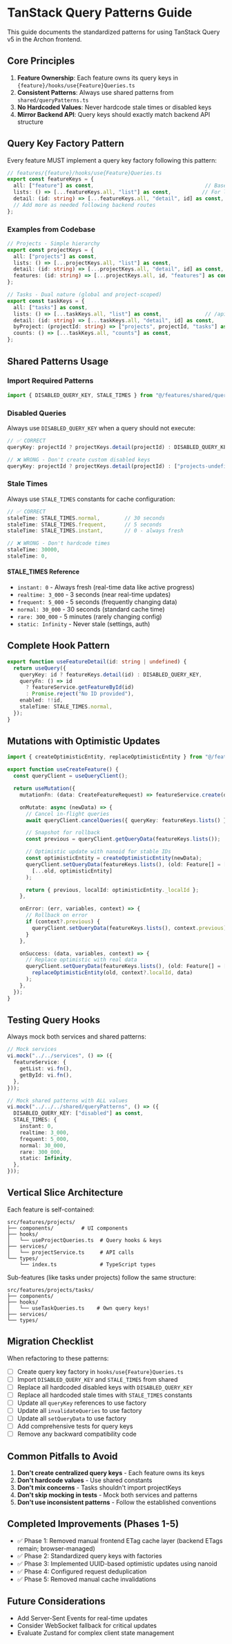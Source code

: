 # TanStack Query Patterns Guide

This guide documents the standardized patterns for using TanStack Query v5 in the Archon frontend.

## Core Principles

1. **Feature Ownership**: Each feature owns its query keys in `{feature}/hooks/use{Feature}Queries.ts`
2. **Consistent Patterns**: Always use shared patterns from `shared/queryPatterns.ts`
3. **No Hardcoded Values**: Never hardcode stale times or disabled keys
4. **Mirror Backend API**: Query keys should exactly match backend API structure

## Query Key Factory Pattern

Every feature MUST implement a query key factory following this pattern:

```typescript
// features/{feature}/hooks/use{Feature}Queries.ts
export const featureKeys = {
  all: ["feature"] as const,                                    // Base key for the domain
  lists: () => [...featureKeys.all, "list"] as const,          // For list endpoints
  detail: (id: string) => [...featureKeys.all, "detail", id] as const, // For single item
  // Add more as needed following backend routes
};
```

### Examples from Codebase

```typescript
// Projects - Simple hierarchy
export const projectKeys = {
  all: ["projects"] as const,
  lists: () => [...projectKeys.all, "list"] as const,
  detail: (id: string) => [...projectKeys.all, "detail", id] as const,
  features: (id: string) => [...projectKeys.all, id, "features"] as const,
};

// Tasks - Dual nature (global and project-scoped)
export const taskKeys = {
  all: ["tasks"] as const,
  lists: () => [...taskKeys.all, "list"] as const,              // /api/tasks
  detail: (id: string) => [...taskKeys.all, "detail", id] as const,
  byProject: (projectId: string) => ["projects", projectId, "tasks"] as const, // /api/projects/{id}/tasks
  counts: () => [...taskKeys.all, "counts"] as const,
};
```

## Shared Patterns Usage

### Import Required Patterns

```typescript
import { DISABLED_QUERY_KEY, STALE_TIMES } from "@/features/shared/queryPatterns";
```

### Disabled Queries

Always use `DISABLED_QUERY_KEY` when a query should not execute:

```typescript
// ✅ CORRECT
queryKey: projectId ? projectKeys.detail(projectId) : DISABLED_QUERY_KEY,

// ❌ WRONG - Don't create custom disabled keys
queryKey: projectId ? projectKeys.detail(projectId) : ["projects-undefined"],
```

### Stale Times

Always use `STALE_TIMES` constants for cache configuration:

```typescript
// ✅ CORRECT
staleTime: STALE_TIMES.normal,        // 30 seconds
staleTime: STALE_TIMES.frequent,      // 5 seconds
staleTime: STALE_TIMES.instant,       // 0 - always fresh

// ❌ WRONG - Don't hardcode times
staleTime: 30000,
staleTime: 0,
```

#### STALE_TIMES Reference

- `instant: 0` - Always fresh (real-time data like active progress)
- `realtime: 3_000` - 3 seconds (near real-time updates)
- `frequent: 5_000` - 5 seconds (frequently changing data)
- `normal: 30_000` - 30 seconds (standard cache time)
- `rare: 300_000` - 5 minutes (rarely changing config)
- `static: Infinity` - Never stale (settings, auth)

## Complete Hook Pattern

```typescript
export function useFeatureDetail(id: string | undefined) {
  return useQuery({
    queryKey: id ? featureKeys.detail(id) : DISABLED_QUERY_KEY,
    queryFn: () => id
      ? featureService.getFeatureById(id)
      : Promise.reject("No ID provided"),
    enabled: !!id,
    staleTime: STALE_TIMES.normal,
  });
}
```

## Mutations with Optimistic Updates

```typescript
import { createOptimisticEntity, replaceOptimisticEntity } from "@/features/shared/optimistic";

export function useCreateFeature() {
  const queryClient = useQueryClient();

  return useMutation({
    mutationFn: (data: CreateFeatureRequest) => featureService.create(data),

    onMutate: async (newData) => {
      // Cancel in-flight queries
      await queryClient.cancelQueries({ queryKey: featureKeys.lists() });

      // Snapshot for rollback
      const previous = queryClient.getQueryData(featureKeys.lists());

      // Optimistic update with nanoid for stable IDs
      const optimisticEntity = createOptimisticEntity(newData);
      queryClient.setQueryData(featureKeys.lists(), (old: Feature[] = []) =>
        [...old, optimisticEntity]
      );

      return { previous, localId: optimisticEntity._localId };
    },

    onError: (err, variables, context) => {
      // Rollback on error
      if (context?.previous) {
        queryClient.setQueryData(featureKeys.lists(), context.previous);
      }
    },

    onSuccess: (data, variables, context) => {
      // Replace optimistic with real data
      queryClient.setQueryData(featureKeys.lists(), (old: Feature[] = []) =>
        replaceOptimisticEntity(old, context?.localId, data)
      );
    },
  });
}
```

## Testing Query Hooks

Always mock both services and shared patterns:

```typescript
// Mock services
vi.mock("../../services", () => ({
  featureService: {
    getList: vi.fn(),
    getById: vi.fn(),
  },
}));

// Mock shared patterns with ALL values
vi.mock("../../../shared/queryPatterns", () => ({
  DISABLED_QUERY_KEY: ["disabled"] as const,
  STALE_TIMES: {
    instant: 0,
    realtime: 3_000,
    frequent: 5_000,
    normal: 30_000,
    rare: 300_000,
    static: Infinity,
  },
}));
```

## Vertical Slice Architecture

Each feature is self-contained:

```text
src/features/projects/
├── components/         # UI components
├── hooks/
│   └── useProjectQueries.ts  # Query hooks & keys
├── services/
│   └── projectService.ts     # API calls
└── types/
    └── index.ts              # TypeScript types
```

Sub-features (like tasks under projects) follow the same structure:

```text
src/features/projects/tasks/
├── components/
├── hooks/
│   └── useTaskQueries.ts    # Own query keys!
├── services/
└── types/
```

## Migration Checklist

When refactoring to these patterns:

- [ ] Create query key factory in `hooks/use{Feature}Queries.ts`
- [ ] Import `DISABLED_QUERY_KEY` and `STALE_TIMES` from shared
- [ ] Replace all hardcoded disabled keys with `DISABLED_QUERY_KEY`
- [ ] Replace all hardcoded stale times with `STALE_TIMES` constants
- [ ] Update all `queryKey` references to use factory
- [ ] Update all `invalidateQueries` to use factory
- [ ] Update all `setQueryData` to use factory
- [ ] Add comprehensive tests for query keys
- [ ] Remove any backward compatibility code

## Common Pitfalls to Avoid

1. **Don't create centralized query keys** - Each feature owns its keys
2. **Don't hardcode values** - Use shared constants
3. **Don't mix concerns** - Tasks shouldn't import projectKeys
4. **Don't skip mocking in tests** - Mock both services and patterns
5. **Don't use inconsistent patterns** - Follow the established conventions

## Completed Improvements (Phases 1-5)

- ✅ Phase 1: Removed manual frontend ETag cache layer (backend ETags remain; browser-managed)
- ✅ Phase 2: Standardized query keys with factories
- ✅ Phase 3: Implemented UUID-based optimistic updates using nanoid
- ✅ Phase 4: Configured request deduplication
- ✅ Phase 5: Removed manual cache invalidations

## Future Considerations

- Add Server-Sent Events for real-time updates
- Consider WebSocket fallback for critical updates
- Evaluate Zustand for complex client state management